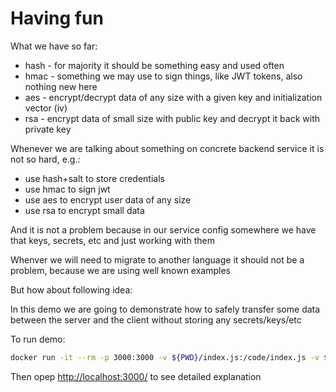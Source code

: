 # Having fun

What we have so far:

- hash - for majority it should be something easy and used often
- hmac - something we may use to sign things, like JWT tokens, also nothing new here
- aes - encrypt/decrypt data of any size with a given key and initialization vector (iv)
- rsa - encrypt data of small size with public key and decrypt it back with private key

Whenever we are talking about something on concrete backend service it is not so hard, e.g.:

- use hash+salt to store credentials
- use hmac to sign jwt
- use aes to encrypt user data of any size
- use rsa to encrypt small data

And it is not a problem because in our service config somewhere we have that keys, secrets, etc and just working with them

Whenver we will need to migrate to another language it should not be a problem, because we are using well known examples

But how about following idea:

In this demo we are going to demonstrate how to safely transfer some data between the server and the client without storing any secrets/keys/etc

To run demo:

```bash
docker run -it --rm -p 3000:3000 -v ${PWD}/index.js:/code/index.js -v ${PWD}/index.html:/code/index.html -w /code node node index.js
```

Then opep [http://localhost:3000/](http://localhost:3000/) to see detailed explanation
